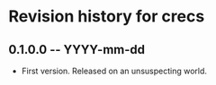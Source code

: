 # Revision history for crecs

## 0.1.0.0 -- YYYY-mm-dd

* First version. Released on an unsuspecting world.
